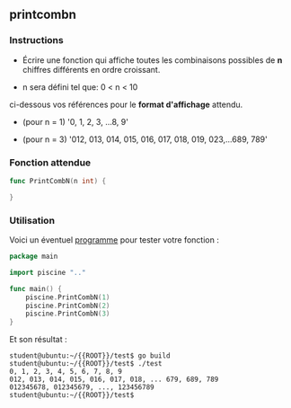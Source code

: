 ## printcombn

### Instructions

-   Écrire une fonction qui affiche toutes les combinaisons possibles de **n** chiffres différents en ordre croissant.

-   n sera défini tel que: 0 < n < 10

ci-dessous vos références pour le **format d'affichage** attendu.

-   (pour n = 1) '0, 1, 2, 3, ...8, 9'

-   (pour n = 3) '012, 013, 014, 015, 016, 017, 018, 019, 023,...689, 789'

### Fonction attendue

```go
func PrintCombN(n int) {

}
```

### Utilisation

Voici un éventuel [programme](TODO-LINK) pour tester votre fonction :

```go
package main

import piscine ".."

func main() {
	piscine.PrintCombN(1)
	piscine.PrintCombN(2)
	piscine.PrintCombN(3)
}
```

Et son résultat :

```console
student@ubuntu:~/{{ROOT}}/test$ go build
student@ubuntu:~/{{ROOT}}/test$ ./test
0, 1, 2, 3, 4, 5, 6, 7, 8, 9
012, 013, 014, 015, 016, 017, 018, ... 679, 689, 789
012345678, 012345679, ..., 123456789
student@ubuntu:~/{{ROOT}}/test$
```
